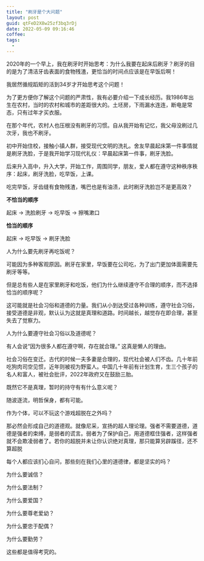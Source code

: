 ```yaml
---
title: "刷牙是个大问题"
layout: post
guid: qtFeD2X8w25zf3bq3rDj
date: 2022-05-09 09:16:46
coffee:
tags:
  -
---
```


2020年的一个早上，我在刷牙时开始思考：为什么我要在起床后刷牙？刷牙的目的是为了清洁牙齿表面的食物残渣，更恰当的时间点应该是在早饭后啊！

我居然循规蹈矩的活到34岁才开始思考这个问题！

为了更方便你了解这个问题的严肃性，我有必要介绍一下成长经历。我1986年出生在农村，当时的农村和城市的差距很大的。土坯房，下雨漏水连连，断电是常态，只有过年才买衣服。

在那个年代，农村人也压根没有刷牙的习惯。自从我开始有记忆，我父母没刷过几次牙，我也不刷牙。

初中开始住校，接触小镇人群，接受现代文明的洗礼。舍友早晨起床第一件事情就是刷牙洗脸，于是我开始学习现代礼仪：早晨起床第一件事，刷牙洗脸。

后来升入高中，升入大学，开始工作，周围同学，朋友，爱人都在遵守这种秩序秩序：起床，刷牙洗脸，吃早饭，上课。

吃完早饭，牙齿缝有食物残渣，嘴巴也是有油渍，此时刷牙洗脸岂不是更高效？

**不恰当的顺序**

起床 -> 洗脸刷牙 -> 吃早饭 -> 擦嘴漱口

**恰当的顺序**

起床 -> 吃早饭 -> 刷牙洗脸


人为什么要先刷牙再吃饭呢？

可能因为多种客观原因。刷牙在家里，早饭要在公司吃，为了出门更加体面需要先刷牙等等。


但是总有些人是在家里刷牙和吃饭，他们为什么继续遵守不合理的顺序，而不选择恰当的顺序呢？

这可能就是社会习俗和道德的力量。我们从小到达受过各种训练，遵守社会习俗，接受道德是非观，默认认为这就是真理和道路。时间越长，越觉存在即合理，甚至失去了觉察力。

人为什么要遵守社会习俗以及道德呢？

有人会说“因为很多人都在遵守啊，存在就合理。” 这真是懒人的理由。

社会习俗在变迁。古代的时候一夫多妻是合理的，现代社会被人们不齿。几十年前吃狗肉司空见惯，近年则被视为野蛮人。中国几十年前有计划生育，生三个孩子的名人和富人，被社会批评，2022年政府又在鼓励三胎。

既然它不是真理，暂时的持守有有什么意义呢？

随波逐流，明哲保身，都有可能。

作为个体，可以不玩这个游戏超脱在之外吗？

那必然会形成自己的道德观。就像尼采，宣扬的超人理论理。强者不需要道德，道德是强者的束缚，是弱者的谎言。弱者为了保护自己，用道德框住强者，这样强者就不会欺凌弱者了。若你的超脱并未让你认识绝对真理，那只能算另辟蹊径，还不算超脱

每个人都应该扪心自问，那些刻在我们心里的道德律，都是坚实的吗？

为什么要诚信？

为什么要法制？

为什么要爱国？

为什么要尊老爱幼？

为什么要忠于配偶？

为什么要勤劳？

这些都是值得考究的。


